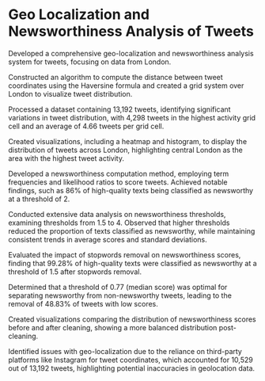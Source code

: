 # Geo Localization and Newsworthiness Analysis of Tweets

Developed a comprehensive geo-localization and newsworthiness analysis system for tweets, focusing on data from London.

Constructed an algorithm to compute the distance between tweet coordinates using the Haversine formula and created a grid system over London to visualize tweet distribution.

Processed a dataset containing 13,192 tweets, identifying significant variations in tweet distribution, with 4,298 tweets in the highest activity grid cell and an average of 4.66 tweets per grid cell.

Created visualizations, including a heatmap and histogram, to display the distribution of tweets across London, highlighting central London as the area with the highest tweet activity.

Developed a newsworthiness computation method, employing term frequencies and likelihood ratios to score tweets. Achieved notable findings, such as 86% of high-quality texts being classified as newsworthy at a threshold of 2.

Conducted extensive data analysis on newsworthiness thresholds, examining thresholds from 1.5 to 4. Observed that higher thresholds reduced the proportion of texts classified as newsworthy, while maintaining consistent trends in average scores and standard deviations.

Evaluated the impact of stopwords removal on newsworthiness scores, finding that 99.28% of high-quality texts were classified as newsworthy at a threshold of 1.5 after stopwords removal.

Determined that a threshold of 0.77 (median score) was optimal for separating newsworthy from non-newsworthy tweets, leading to the removal of 48.83% of tweets with low scores.

Created visualizations comparing the distribution of newsworthiness scores before and after cleaning, showing a more balanced distribution post-cleaning.

Identified issues with geo-localization due to the reliance on third-party platforms like Instagram for tweet coordinates, which accounted for 10,529 out of 13,192 tweets, highlighting potential inaccuracies in geolocation data.
